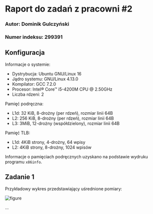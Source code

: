 # Raport do zadań z pracowni #2

### Autor: Dominik Gulczyński
### Numer indeksu: 299391

Konfiguracja
---

Informacje o systemie:

 * Dystrybucja: Ubuntu GNU/Linux 16
 * Jądro systemu: GNU/Linux 4.13.0
 * Kompilator: GCC 7.2.0
 * Procesor: Intel® Core™ i5-4200M CPU @ 2.50GHz
 * Liczba rdzeni: 2

Pamięć podręczna:

 * L1d: 32 KiB, 8-drożny (per rdzeń), rozmiar linii 64B
 * L2: 256 KiB, 8-drożny (per rdzeń), rozmiar linii 64B
 * L3: 3MiB, 12-drożny (współdzielony), rozmiar linii 64B

Pamięć TLB:

 * L1d: 4KiB strony, 4-drożny, 64 wpisy
 * L2: 4KiB strony, 8-drożny, 1024 wpisów

Informacje o pamięciach podręcznych uzyskano na podstawie wydruku programu
`x86info`.

Zadanie 1
---

Przykładowy wykres przedstawiający uśrednione pomiary:

![figure](figure.png)

...
